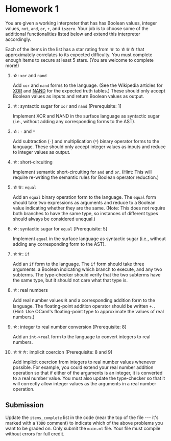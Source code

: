 # Homework 1

You are given a working interpreter that has has Boolean values, integer values,
`not`, `and`, `or`, `+`, and `iszero`. Your job is to choose some of the
additional functionalities listed below and extend this interpreter accordingly.

Each of the items in the list has a star rating from ☆ to ☆☆☆ that approximately
correlates to its expected difficulty. You must complete enough items to secure
at least 5 stars. (You are welcome to complete more!)

  1.  ☆: `xor` and `nand`

      Add `xor` and `nand` forms to the language. (See the Wikipedia articles
      for [XOR](https://en.wikipedia.org/wiki/XOR_gate) and
      [NAND](https://en.wikipedia.org/wiki/NAND_gate) for the expected truth
      tables.) These should only accept Boolean values as inputs and return
      Boolean values as output.

  2.  ☆: syntactic sugar for `xor` and `nand` [Prerequisite: 1]

      Implement XOR and NAND in the surface language as syntactic sugar (i.e.,
      without adding any corresponding forms to the AST).

  3.  ☆: `-` and `*`

      Add subtraction (`-`) and multiplication (`*`) binary operator forms to
      the language. These should only accept integer values as inputs and reduce
      to integer values as output.

  4.  ☆: short-circuiting

      Implement semantic short-circuiting for `and` and `or`. (Hint: This will
      require re-writing the semantic rules for Boolean operator reduction.)
  5.  ☆☆: `equal`

      Add an `equal` binary operation form to the language. The `equal` form
      should take two expressions as arguments and reduce to a Boolean value
      indicating whether they are the same. (Note: This does not require both
      branches to have the same type, so instances of different types should
      always be considered unequal.)

  6.  ☆: syntactic sugar for `equal` [Prerequisite: 5]

      Implement `equal` in the surface language as syntactic sugar (i.e.,
      without adding any corresponding form to the AST).

  7.  ☆☆: `if`

      Add an `if` form to the language. The `if` form should take three
      arguments: a Boolean indicating which branch to execute, and any two
      subterms. The type-checker should verify that the two subterms have the
      same type, but it should not care what that type is.

  8.  ☆: real numbers

      Add real number values ℝ and a corresponding addition form to the
      language. The floating-point addition operator should be written `+.`.
      (Hint: Use OCaml's floating-point type to approximate the values of real
      numbers.)

  9.  ☆: integer to real number conversion [Prerequisite: 8]

      Add an `int->real` form to the language to convert integers to real
      numbers.

  10. ☆☆☆: implicit coercion [Prerequisite: 8 and 9]

      Add implicit coercion from integers to real number values whenever
      possible. For example, you could extend your real number addition
      operation so that if either of the arguments is an integer, it is
      converted to a real number value. You must also update the type-checker so
      that it will correctly allow integer values as the arguments in a real
      number operation.


## Submission

Update the `items_complete` list in the code (near the top of the file --- it's
marked with a `TODO` comment) to indicate which of the above problems you want
to be graded on. Only submit the `main.ml` file. Your file must compile without
errors for full credit.
